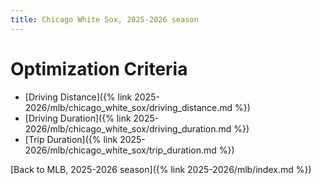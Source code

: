 ```yaml
---
title: Chicago White Sox, 2025-2026 season
---
```


# Optimization Criteria
- [Driving Distance]({% link 2025-2026/mlb/chicago_white_sox/driving_distance.md %})
- [Driving Duration]({% link 2025-2026/mlb/chicago_white_sox/driving_duration.md %})
- [Trip Duration]({% link 2025-2026/mlb/chicago_white_sox/trip_duration.md %})

[Back to MLB, 2025-2026 season]({% link 2025-2026/mlb/index.md %})
